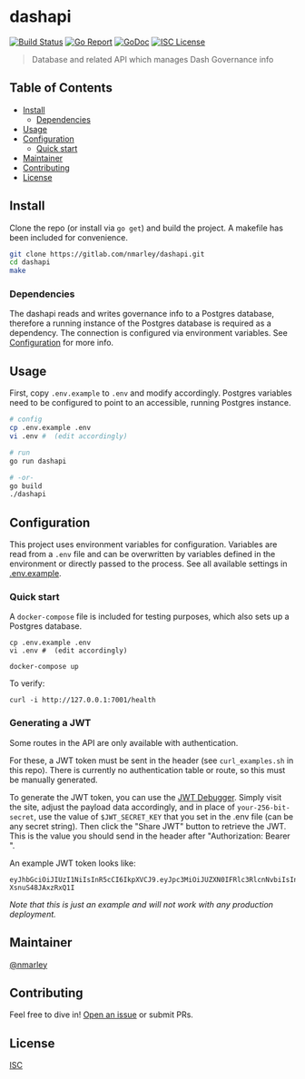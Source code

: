 # dashapi

[![Build Status](https://gitlab.com/nmarley/dashapi/badges/master/build.svg)](https://gitlab.com/nmarley/dashapi/pipelines)
[![Go Report](https://goreportcard.com/badge/gitlab.com/nmarley/dashapi)](https://goreportcard.com/badge/gitlab.com/nmarley/dashapi)
[![GoDoc](https://img.shields.io/badge/godoc-reference-blue.svg)](https://godoc.org/gitlab.com/nmarley/dashapi)
[![ISC License](https://img.shields.io/badge/license-ISC-blue.svg)](LICENSE)

> Database and related API which manages Dash Governance info

## Table of Contents
- [Install](#install)
  - [Dependencies](#dependencies)
- [Usage](#usage)
- [Configuration](#configuration)
  - [Quick start](#quick-start)
- [Maintainer](#maintainer)
- [Contributing](#contributing)
- [License](#license)

## Install

Clone the repo (or install via `go get`) and build the project. A makefile has been included for convenience.

```sh
git clone https://gitlab.com/nmarley/dashapi.git
cd dashapi
make
```

### Dependencies

The dashapi reads and writes governance info to a Postgres database, therefore a running instance of the Postgres database is required as a dependency. The connection is configured via environment variables. See [Configuration](#configuration) for more info.

## Usage

First, copy `.env.example` to `.env` and modify accordingly. Postgres variables need to be configured to point to an accessible, running Postgres instance.

```sh
# config
cp .env.example .env
vi .env #  (edit accordingly)

# run
go run dashapi

# -or-
go build
./dashapi
```

## Configuration

This project uses environment variables for configuration. Variables are read from a `.env` file and can be overwritten by variables defined in the environment or directly passed to the process. See all available settings in [.env.example](.env.example).

### Quick start

A `docker-compose` file is included for testing purposes, which also sets up a Postgres database.

```
cp .env.example .env
vi .env #  (edit accordingly)

docker-compose up
```

To verify:

```
curl -i http://127.0.0.1:7001/health
```

### Generating a JWT

Some routes in the API are only available with authentication.

For these, a JWT token must be sent in the header (see `curl_examples.sh` in this repo). There is currently no authentication table or route, so this must be manually generated.

To generate the JWT token, you can use the [JWT Debugger](https://jwt.io/#debugger-io). Simply visit the site, adjust the payload data accordingly, and in place of `your-256-bit-secret`, use the value of `$JWT_SECRET_KEY` that you set in the .env file (can be any secret string). Then click the "Share JWT" button to retrieve the JWT. This is the value you should send in the header after "Authorization: Bearer ".

An example JWT token looks like:

```
eyJhbGciOiJIUzI1NiIsInR5cCI6IkpXVCJ9.eyJpc3MiOiJUZXN0IFRlc3RlcnNvbiIsInN1YiI6IkpvaG4gRG9udXQiLCJpYXQiOjE1NTE0NjYyMjN9.Z03u0ZogZZ4W2C9E7FgisQxWqp-XsnuS48JAxzRxQ1I
```

*Note that this is just an example and will not work with any production deployment.*

## Maintainer

[@nmarley](https://gitlab.com/nmarley)

## Contributing

Feel free to dive in! [Open an issue](https://gitlab.com/nmarley/dashapi/issues/new) or submit PRs.

## License

[ISC](LICENSE)
